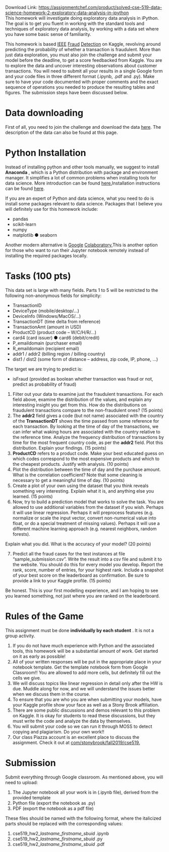 Download Link: https://assignmentchef.com/product/solved-cse-519-data-science-homework-2-exploratory-data-analysis-in-ipython
<br>
This homework will investigate doing exploratory data analysis in iPython. The goal is to get you fluent in working with the standard tools and techniques of exploratory data analysis, by working with a data set where you have some basic sense of familiarity.




This homework is based <a href="https://www.kaggle.com/c/ieee-fraud-detection">IEE</a><u>​ </u><a href="https://www.kaggle.com/c/ieee-fraud-detection">E</a> <a href="https://www.kaggle.com/c/ieee-fraud-detection">Fraud</a> <a href="https://www.kaggle.com/c/ieee-fraud-detection">Detection</a> on Kaggle, revolving around predicting the probability of whether a transaction is fraudulent. More than just data exploration, you must also join the challenge and submit your model before the deadline, to get a score feedbacked from Kaggle. You are to explore the data and uncover interesting observations about customer transactions. You will need to submit all your results in a single Google form and your code files in three different format (.ipynb, .pdf and .py). Make sure to have your code documented with proper comments and the exact sequence of operations you needed to produce the resulting tables and figures. The submission steps have been discussed below.




<h1>Data downloading</h1>

First of all, you need to join the challenge and download the data <a href="https://www.kaggle.com/c/ieee-fraud-detection/data">her</a>​ <a href="https://www.kaggle.com/c/ieee-fraud-detection/data">e</a>.​ The description of the data can also be found at this page.

<strong> </strong>

<h1>Python Installation</h1>

Instead of installing python and other tools manually, we suggest to install <strong>Anaconda</strong>​ ,​ which is a Python​ distribution with package and environment manager. It simplifies a lot of common problems when installing tools for data science. More introduction can be found <a href="https://docs.continuum.io/">her</a><u>​ </u><a href="https://docs.continuum.io/">e</a><a href="https://docs.continuum.io/">.</a><u>​</u> Installation instructions can be found <a href="https://docs.continuum.io/anaconda/install/">her</a><u>​ </u><a href="https://docs.continuum.io/anaconda/install/">e</a>.​




If you are an expert of Python and data science, what you need to do is install some packages relevant to data science. Packages that I believe you will definitely use for this homework include:

<ul>

 <li>pandas</li>

 <li>scikit-learn</li>

 <li>numpy</li>

 <li>matplotlib ● seaborn</li>

</ul>




Another modern alternative is <a href="https://colab.research.google.com/notebooks/welcome.ipynb">Googl</a>​  <a href="https://colab.research.google.com/notebooks/welcome.ipynb">e</a> <a href="https://colab.research.google.com/notebooks/welcome.ipynb">Colaboratory</a><a href="https://colab.research.google.com/notebooks/welcome.ipynb">.</a><u>​</u> This is another option for those who want to run their Jupyter notebook remotely instead of installing the required packages locally.










<h1>Tasks (100 pts)</h1>




This data set is large with many fields.   Parts 1 to 5 will be restricted to the following non-anonymous fields for simplicity:




<ul>

 <li>TransactionID</li>

 <li>DeviceType (mobile/desktop/…)</li>

 <li>DeviceInfo (Windows/MacOS/…)</li>

 <li>TransactionDT (time delta from reference)</li>

 <li>TransactionAmt (amount in USD)</li>

 <li>ProductCD (product code – W/C/H/R/…)</li>

 <li>card4 (card issuer) ● card6 (debit/credit)</li>

 <li>P_emaildomain (purchaser email)</li>

 <li>R_emaildomain (recipient email)</li>

 <li>addr1 / addr2 (billing region / billing country)</li>

 <li>dist1 / dist2 (some form of distance – address, zip code, IP, phone, …)</li>

</ul>




The target we are trying to predict is:




<ul>

 <li>isFraud (provided as boolean whether transaction was fraud or not, predict as probability of fraud)</li>

</ul>







<ol>

 <li>Filter out your data to examine just the fraudulent transactions. For each field above, examine the distribution of the values, and explain any interesting insight you get from this. How do the distributions on fraudulent transactions compare to the non-fraudulent ones?  (15 points)</li>

 <li>The <strong>addr2</strong>​ field gives a code (but not name) associated with the country of the​                <strong>TransactionDT</strong>​             shows the time passed from some reference for each​            transaction.  By looking at the time of day of the transactions, we can infer what waking hours are associated with the country relative to the reference time. Analyze the frequency distribution of transactions by time for the most frequent country code, as per the <strong>addr2</strong>​              field. Plot this distribution. Explain your findings.  (15 points)​</li>

 <li><strong>ProductCD</strong> refers to a product code. Make your best educated guess on which codes​ correspond to the most expensive products and which to the cheapest products. Justify with analysis. (10 points)</li>

 <li>Plot the distribution between the time of day and the purchase amount. What is the correlation coefficient? Note that some cleaning is necessary to get a meaningful time of day.  (10 points)</li>

 <li>Create a plot of your own using the dataset that you think reveals something very interesting. Explain what it is, and anything else you learned. (15 points)</li>

 <li>Now, try to build a prediction model that works to solve the task. You are allowed to use additional variables from the dataset if you wish. Perhaps it will use linear regression. Perhaps it will preprocess features (e.g. normalize or scale the input vector, convert non-numerical value into float, or do a special treatment of missing values). Perhaps it will use a different machine learning approach (e.g. nearest neighbors, random forests).</li>

</ol>




Explain what you did.  What is the accuracy of your model? (20 points)




<ol start="7">

 <li>Predict all the fraud cases for the test instances at file “sample_submission.csv”. Write the result into a csv file and submit it to the website. You should do this for every model you develop. Report​ the rank, score, number of entries, for your highest rank. Include a snapshot of your best score on the leaderboard as confirmation. Be sure to provide a link to your Kaggle profile. (15 points)​</li>

</ol>




Be honest. This is your first modelling experience, and I am hoping to see you learned something, not just where you are ranked on the leaderboard.







<h1>Rules of the Game</h1>




This assignment must be done <strong>individually by each student</strong>​ . It is not a group activity.​

<ol>

 <li>If you do not have much experience with Python and the associated tools, this homework will be a substantial amount of work. Get started on it as early as possible!</li>

 <li>All of your written responses will be put in the appropriate place in your notebook template. Get​ the template notebook form from Google Classroom!! You are allowed to add more cells, but definitely fill out the cells we give.</li>

 <li>We will discuss topics like linear regression in detail only after the HW is due. Muddle along for now, and we will understand the issues better when we discuss them in the course.</li>

 <li>To ensure that you are who you are when submitting your models, have your Kaggle profile show your face as well as a Stony Brook affiliation.</li>

 <li>There are some public discussions and demos relevant to this problem on Kaggle. It is okay for students to read these discussions, but they must write the code and analyze the data by themselves.</li>

 <li>You will submit your code so we can run it through MOSS to detect copying and plagiarism. Do your own work!!</li>

 <li>Our class Piazza account is an excellent place to discuss the assignment. Check it out at <a href="https://piazza.com/stonybrook/fall2018/cse519">com/stonybrook/fall2019/cse519</a><a href="https://piazza.com/stonybrook/fall2018/cse519">.</a><u>​</u></li>

</ol>
















<h1>Submission</h1>




Submit everything through Google classroom. As mentioned above, you will need to upload:

<ol>

 <li>The Jupyter notebook all your work is in (.ipynb file), derived from the provided template</li>

 <li>Python file (export the notebook as .py)</li>

 <li>PDF (export the notebook as a pdf file)</li>

</ol>




These files should be named with the following format, where the italicized parts should be replaced with the corresponding values:

<ol>

 <li>cse519_hw2_<em>lastname_firstname_sbuid</em>​ ​.ipynb</li>

 <li>cse519_hw2_<em>lastname_firstname_sbuid</em>​ ​.py</li>

 <li>cse519_hw2_<em>lastname_firstname_sbuid</em>​ ​.pdf</li>

</ol>


